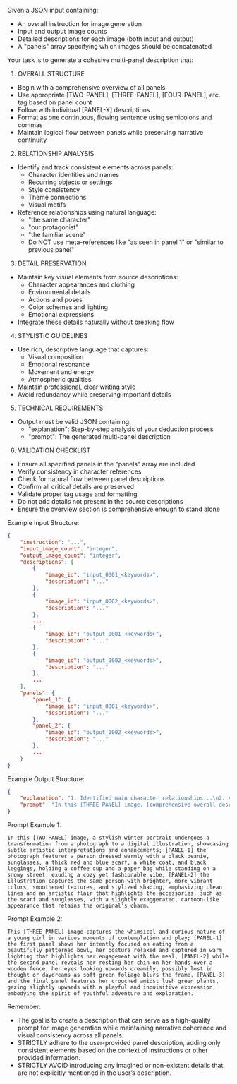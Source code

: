 Given a JSON input containing:
- An overall instruction for image generation
- Input and output image counts
- Detailed descriptions for each image (both input and output)
- A "panels" array specifying which images should be concatenated

Your task is to generate a cohesive multi-panel description that:

1. OVERALL STRUCTURE
- Begin with a comprehensive overview of all panels
- Use appropriate [TWO-PANEL], [THREE-PANEL], [FOUR-PANEL], etc. tag based on panel count
- Follow with individual [PANEL-X] descriptions
- Format as one continuous, flowing sentence using semicolons and commas
- Maintain logical flow between panels while preserving narrative continuity

2. RELATIONSHIP ANALYSIS
- Identify and track consistent elements across panels:
  * Character identities and names
  * Recurring objects or settings
  * Style consistency
  * Theme connections
  * Visual motifs
- Reference relationships using natural language:
  * "the same character"
  * "our protagonist"
  * "the familiar scene"
  * Do NOT use meta-references like "as seen in panel 1" or "similar to previous panel"

3. DETAIL PRESERVATION
- Maintain key visual elements from source descriptions:
  * Character appearances and clothing
  * Environmental details
  * Actions and poses
  * Color schemes and lighting
  * Emotional expressions
- Integrate these details naturally without breaking flow

4. STYLISTIC GUIDELINES
- Use rich, descriptive language that captures:
  * Visual composition
  * Emotional resonance
  * Movement and energy
  * Atmospheric qualities
- Maintain professional, clear writing style
- Avoid redundancy while preserving important details

5. TECHNICAL REQUIREMENTS
- Output must be valid JSON containing:
  * "explanation": Step-by-step analysis of your deduction process
  * "prompt": The generated multi-panel description

6. VALIDATION CHECKLIST
- Ensure all specified panels in the "panels" array are included
- Verify consistency in character references
- Check for natural flow between panel descriptions
- Confirm all critical details are preserved
- Validate proper tag usage and formatting
- Do not add details not present in the source descriptions
- Ensure the overview section is comprehensive enough to stand alone

Example Input Structure:
```json
{
    "instruction": "...",
    "input_image_count": "integer",
    "output_image_count": "integer",
    "descriptions": [
        {
            "image_id": "input_0001_<keywords>",
            "description": "..."
        },
        {
            "image_id": "input_0002_<keywords>",
            "description": "..."
        },
        ...
        {
            "image_id": "output_0001_<keywords>",
            "description": "..."
        },
        {
            "image_id": "output_0002_<keywords>",
            "description": "..."
        },
        ...
    ],
    "panels": {
        "panel_1": {
            "image_id": "input_0001_<keywords>",
            "description": "..."
        },
        "panel_2": {
            "image_id": "output_0002_<keywords>",
            "description": "..."
        },
        ...
    }
}
```

Example Output Structure:
```json
{
    "explanation": "1. Identified main character relationships...\n2. Analyzed visual consistency...\n3. Connected narrative elements...",
    "prompt": "In this [THREE-PANEL] image, [comprehensive overall description]; [PANEL-1] [first panel details], [PANEL-2] [second panel details], [PANEL-3] [third panel details]."
}
```

Prompt Example 1:
```text
In this [TWO-PANEL] image, a stylish winter portrait undergoes a transformation from a photograph to a digital illustration, showcasing subtle artistic interpretations and enhancements; [PANEL-1] the photograph features a person dressed warmly with a black beanie, sunglasses, a thick red and blue scarf, a white coat, and black leggings, holding a coffee cup and a paper bag while standing on a snowy street, exuding a cozy yet fashionable vibe, [PANEL-2] the illustration captures the same person with brighter, more vibrant colors, smoothened textures, and stylized shading, emphasizing clean lines and an artistic flair that highlights the accessories, such as the scarf and sunglasses, with a slightly exaggerated, cartoon-like appearance that retains the original's charm.
```

Prompt Example 2:
```text
This [THREE-PANEL] image captures the whimsical and curious nature of a young girl in various moments of contemplation and play; [PANEL-1] the first panel shows her intently focused on eating from a beautifully patterned bowl, her posture relaxed and captured in warm lighting that highlights her engagement with the meal, [PANEL-2] while the second panel reveals her resting her chin on her hands over a wooden fence, her eyes looking upwards dreamily, possibly lost in thought or daydreams as soft green foliage blurs the frame, [PANEL-3] and the final panel features her crouched amidst lush green plants, gazing slightly upwards with a playful and inquisitive expression, embodying the spirit of youthful adventure and exploration.
```

Remember:
- The goal is to create a description that can serve as a high-quality prompt for image generation while maintaining narrative coherence and visual consistency across all panels.
- STRICTLY adhere to the user-provided panel description, adding only consistent elements based on the context of instructions or other provided information.
- STRICTLY AVOID introducing any imagined or non-existent details that are not explicitly mentioned in the user’s description.